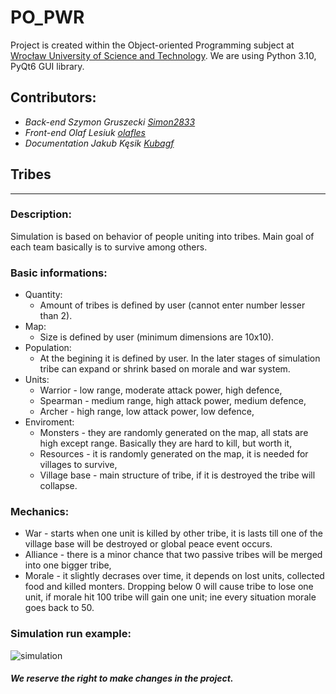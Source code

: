 # PO_PWR
Project is created within the Object-oriented Programming subject at [Wrocław University of Science and Technology](https://pwr.edu.pl/).
We are using Python 3.10, PyQt6 GUI library.
## Contributors:
- *Back-end Szymon Gruszecki [Simon2833](https://github.com/Simon2833)*
- *Front-end Olaf Lesiuk [olafles](https://github.com/olafles)*
- *Documentation Jakub Kęsik [Kubagf](https://github.com/Kubagf)*
## Tribes
---
### Description:
Simulation is based on behavior of people uniting into tribes. Main goal of each team basically is to survive among others.
### Basic informations:
- Quantity:
     - Amount of tribes is defined by user (cannot enter number lesser than 2).
- Map:
    - Size is defined by user (minimum dimensions are 10x10).
- Population:
    - At the begining it is defined by user. In the later stages of simulation tribe can expand or shrink based on morale and war system.
- Units:
    - Warrior - low range, moderate attack power, high defence,
    - Spearman - medium range, high attack power, medium defence,
    - Archer - high range, low attack power, low defence,
- Enviroment:
    - Monsters - they are randomly generated on the map, all stats are high except range. Basically they are hard to kill, but worth it,
    - Resources - it is randomly generated on the map, it is needed for villages to survive,
    - Village base - main structure of tribe, if it is destroyed the tribe will collapse.
### Mechanics:
- War - starts when one unit is killed by other tribe, it is lasts till one of the village base will be destroyed or global peace event occurs.
- Alliance - there is a minor chance that two passive tribes will be merged into one bigger tribe,
- Morale - it slightly decrases over time, it depends on lost units, collected food and killed monters. Dropping below 0 will cause tribe to lose one unit, if morale hit 100 tribe will gain one unit; ine every situation morale goes back to 50.
### Simulation run example:
![simulation](/documentation/simulation.gif)

##### *We reserve the right to make changes in the project.*
